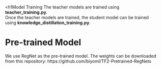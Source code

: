 <h1Model Training</h1>
The teacher models are trained using **teacher_training.py**.  
Once the teacher models are trained, the student model can be trained using **knowledge_distillation_training.py**.  

<h1>Pre-trained Model</h1>
We use RegNet as the pre-trained model.  
The weights can be downloaded from this repository:  https://github.com/biyoml/TF2-Pretrained-RegNets
